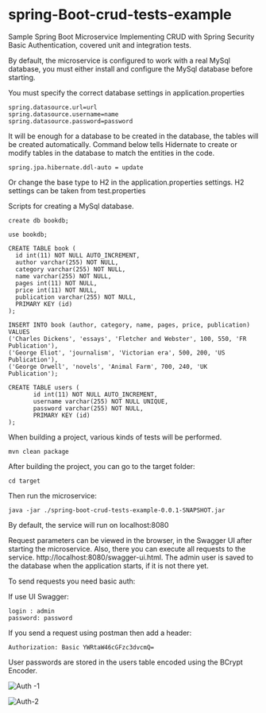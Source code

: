 # spring-Boot-crud-tests-example

Sample Spring Boot Microservice Implementing CRUD 
with Spring Security Basic Authentication, covered unit and integration tests.


By default, the microservice is configured to work with a real MySql database, 
you must either install and configure the MySql database before starting. 

You must specify the correct database settings in application.properties

```
spring.datasource.url=url
spring.datasource.username=name
spring.datasource.password=password
```


It will be enough for a database to be created in the database, the tables will be created automatically.
Command below tells Hidernate to create or modify tables in the database to match the entities in the code.
```
spring.jpa.hibernate.ddl-auto = update
```

Or change the base type to H2 in the application.properties settings. 
H2 settings can be taken from test.properties

Scripts for creating a MySql database. 

```
create db bookdb;

use bookdb;

CREATE TABLE book (
  id int(11) NOT NULL AUTO_INCREMENT,
  author varchar(255) NOT NULL,
  category varchar(255) NOT NULL,
  name varchar(255) NOT NULL,
  pages int(11) NOT NULL,
  price int(11) NOT NULL,
  publication varchar(255) NOT NULL,
  PRIMARY KEY (id)
);

INSERT INTO book (author, category, name, pages, price, publication) VALUES
('Charles Dickens', 'essays', 'Fletcher and Webster', 100, 550, 'FR Publication'),
('George Eliot', 'journalism', 'Victorian era', 500, 200, 'US Publication'),
('George Orwell', 'novels', 'Animal Farm', 700, 240, 'UK Publication');

CREATE TABLE users (
       id int(11) NOT NULL AUTO_INCREMENT,
       username varchar(255) NOT NULL UNIQUE,
       password varchar(255) NOT NULL,
       PRIMARY KEY (id)
);

```

When building a project, various kinds of tests will be performed.

```mvn clean package```


After building the project, you can go to the target folder:

```cd target```

Then run the microservice:

```java -jar ./spring-boot-crud-tests-example-0.0.1-SNAPSHOT.jar```

By default, the service will run on localhost:8080


Request parameters can be viewed in the browser, in the Swagger UI after starting the microservice.
Also, there you can execute all requests to the service.
http://localhost:8080/swagger-ui.html.
The admin user is saved to the database when the application starts, if it is not there yet.


To send requests you need basic auth:

If use UI Swagger:
```
login : admin
password: password
```

If you send a request using postman then add a header:
```
Authorization: Basic YWRtaW46cGFzc3dvcmQ=
```
User passwords are stored in the users table encoded using the BCrypt Encoder.

![Auth -1](https://user-images.githubusercontent.com/25115868/92894974-c0914500-f423-11ea-9ab5-10bd30804bd7.PNG)

![Auth-2](https://user-images.githubusercontent.com/25115868/92895087-dd2d7d00-f423-11ea-9545-39b82042ec56.PNG)
